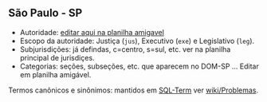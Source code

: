 ## São Paulo - SP

* Autoridade: [editar aqui na planilha amigavel](https://docs.google.com/spreadsheets/d/1w9oLo9ejbOuweLrss_FddZ-ZiqYZaNJmapUF_Rk28nU/)
* Escopo da autoridade: Justiça (`jus`), Executivo (`exe`) e Legislativo (`leg`). 
* Subjurisdições: já defindas, c=centro, s=sul, etc. ver na planilha principal de jurisdiçes.
* Categorias: seções, subseções, etc. que aparecem no DOM-SP ... Editar em planilha amigável.

Termos canônicos e sinônimos: mantidos em [SQL-Term](https://github.com/ppKrauss/sql-term) ver [wiki/Problemas](https://github.com/datasets-br/diariosOficiais/wiki/Problemas-e-solu%C3%A7%C3%A3o-SQL-Term).
